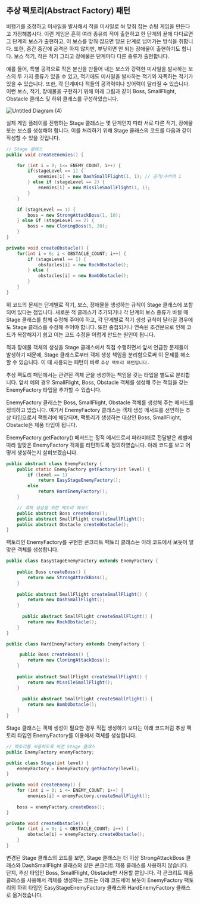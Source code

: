 ## 추상 팩토리(Abstract Factory) 패턴

비행기를 조정하고 미사일을 발사해서 적을 미사일로 쏴 맞춰 잡는 슈팅 게임을 만든다고 가정해봅시다. 이런 게임은 흔히 여러 종유릐 적이 출현하고 한 단계의 끝에 다다르면 그 단계의 보스가 출현하고, 이 보스를 맞춰 잡으면 당므 단계로 넘어가는 방식을 취합니다. 또한, 중간 중간에 공격은 하지 않지만, 부딪히면 안 되는 장애물이 출현하기도 합니다. 보스 적기, 작은 적기 그리고 장애물은 단계마다 다른 종류가 출현합니다.

예를 들어, 특별 공격으로 작은 분신을 만들어 내는 보스와 강력한 미사일을 발사하는 보스의 두 가지 종류가 있을 수 있고, 적기에도 미사일을 발사하는 적기와 자폭하는 적기가 있을 수 있습니다. 또한, 각 단계마다 적들의 공격력이나 방어력이 달라질 수 있습니다. 이런 보스, 적기, 장애물을 구현하기 위해 아래 그림과 같이 Boss, SmallFlight, Obstacle 클래스 및 하위 클래스를 구성하였습니다.

![Untitled Diagram (4)](https://user-images.githubusercontent.com/22395934/81499868-70856300-9309-11ea-8648-9c4200544fec.png)

실제 게임 플레이를 진행하는 Stage 클래스는 몇 단계인지 따라 서로 다른 적기, 장애물 또는 보스를 생성해야 합니다. 이를 처리하기 위해 Stage 클래스의 코드를 다음과 같이 작성할 수 있을 것입니다.

```java
// Stage 클래스
public void createEnemies() {

    for (int i = 0; i<= ENEMY_COUNT; i++) {
        if(stageLevel == 1) {
            enemies[i] = new DashSmallFlight(1, 1); // 공격/수비력 1
        } else if (stageLevel == 2) {
            enemies[i] = new MissileSmallFlight(1, 1);
        }
    }

    if (stageLevel == 1) {
        boss = new StrongAttackBoss(1, 10);
    } else if (stageLevel == 2) {
        boss = new CloningBoss(5, 20);
    }
}

private void createObstacle() {
    for(int i = 0; i < OBSTACLE_COUNT; i++) {
        if (stageLevel == 1) {
            obstacles[i] = new RockObstacle();
        } else {
            obstacles[i] = new BombObstacle();
        }
    }
}
```

위 코드의 문제는 단계별로 적기, 보스, 장애물을 생성하는 규칙이 Stage 클래스에 포함되어 있다는 점입니다. 새로운 적 클래스가 추가되거나 각 단계의 보스 종류가 바뀔 때 Stage 클래스를 함께 수정해 주어야 하고, 각 단계별로 적기 생성 규칙이 달라질 경우에도 Stage 클래스를 수정해 주어야 합니다.
또한 중첩되거나 연속된 조건문으로 인해 코드가 복잡해지기 쉽고 이는 코드 수정을 어렵게 만드는 원인이 됩니다.

적과 장애물 객체의 생성을 Stage 클래스에서 직접 수행하면서 앞서 언급한 문제들이 발생하기 때문에, Stage 클래스로부터 객체 생성 책임을 분리함으로써 이 문제를 해소할 수 있습니다. 이 때 사용되는 패턴이 바로 `추상 팩토리 패턴입니다.`

추상 팩토리 패턴에서는 관련된 객체 군을 생성하는 책임을 갖는 타입을 별도로 분리합니다. 앞서 예의 경우 SmallFlight, Boss, Obstacle 객체를 생성해 주는 책임을 갖는 EnemyFactory 타입을 추가할 수 있습니다.

EnemyFactory 클래스는 Boss, SmallFlight, Obstacle 객체를 생성해 주는 메서드를 정의하고 있습니다. 여기서 EnemyFactory 클래스는 객체 생성 메서드를 선언하는 추상 타입으로서 팩토리에 해당되며, 팩토리가 생성하는 대상인 Boss, SmallFlight, Obstacle은 제품 타입이 됩니다.

EnemyFactory.getFactory() 메서드는 정적 메서드로서 파라미터로 전달받은 레벨에 따라 알맞은 EnemyFactory 객체를 리턴하도록 정의하였습니다. 아래 코드를 보고 어떻게 생성하는지 살펴보겠습니다.

```java
public abstract class EnemyFactory {
    public static EnemyFactory getFactory(int level) {
        if (level == 1) 
            return EasyStageEnemyFactory();
        else 
            return HardEnemyFactory();
    }

    // 객체 생성을 위한 팩토리 메서드
    public abstract Boss createBoss();
    public abstract SmallFlight createSmallFlight();
    public abstract Obstacle createObstacle();
}
```

팩토리인 EnemyFactory를 구현한 콘크리트 팩토리 클래스는 아래 코드에서 보듯이 알맞은 객체를 생성합니다.

```java
public class EasyStageEnemyFactory extends EnemyFactory {
    
    public Boss createBoss() {
        return new StrongAttackBoss();
    }
    
    public abstract SmallFlight createSmallFlight() {
        return new DashSmallFlight();
    }
 
      public abstract SmallFlight createSmallFlight() {
        return new RockObstacle();
    }
}
```
```java
public class HardEnemyFactory extends EnemyFactory {

     public Boss createBoss() {
        return new CloningAttackBoss();
    }
    
    public abstract SmallFlight createSmallFlight() {
        return new MissileSmallFlight();
    }
 
      public abstract SmallFlight createSmallFlight() {
        return new BombObstacle();
    }
}
```

Stage 클래스는 객체 생성이 필요한 경우 직접 생성하기 보다는 아래 코드처럼 추상 팩토리 타입인 EnemyFactory를 이용해서 객체를 생성합니다.

```java
// 팩토리를 사용하도록 바뀐 Stage 클래스
public EnemyFactory enemyFactory;

public class Stage(int level) {
    enemyFactory = EnemyFactory.getFactory(level);
}

private void createEnemy() {
    for (int i = 0; i <= ENEMY_COUNT; i++) {
        enemies[i] = enemyFactory.createSmallFlight();
          
    boss = enemyFactory.createBoss();
}

private void createObstacle() {
    for (int i = 0; i < OBSTACLE_COUNT; i++) {
        obstacle[i] = enemyFactory.createObstacle();
    }
}
```
 
변경된 Stage 클래스의 코드를 보면, Stage 클래스는 더 이상 StrongAttackBoss 클래스와 DashSmallFlight 클래스와 같은 콘크리트 제품 클래스를 사용하지 않습니다. 단지, 추상 타입인 Boss, SmallFlight, Obstacle만 사용할 뿐입니다. 각 콘크리트 제품 클래스를 사용해서 객체를 생성하는 코드는 아래 코드세어 보듯이 EnemyFactory 팩토리의 하위 타입인 EasyStageEnemyFactory 클래스와 HardEnemyFactory 클래스로 옮겨졌습니다.
 
 
 
 
 
 
 

